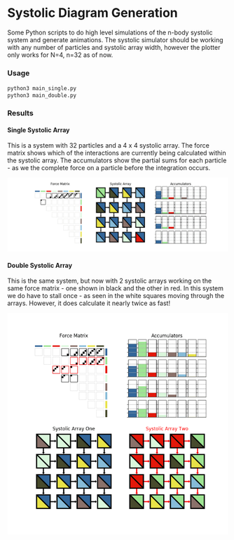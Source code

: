 # Systolic Diagram Generation

Some Python scripts to do high level simulations of the n-body systolic system and generate animations. The systolic simulator should be working with any number of particles and systolic array width, however the plotter only works for N=4, n=32 as of now.

### Usage


```
python3 main_single.py
python3 main_double.py
```

### Results

#### Single Systolic Array

This is a system with 32 particles and a 4 x 4 systolic array. The force matrix shows which of the interactions are currently being calculated within the systolic array. The accumulators show the partial sums for each particle - as we the complete force on a particle before the integration occurs.

![](figures/single_systolic.gif)


#### Double Systolic Array

This is the same system, but now with 2 systolic arrays working on the same force matrix - one shown in black and the other in red. In this system we do have to stall once - as seen in the white squares moving through the arrays. However, it does calculate it nearly twice as fast!


![](figures/double_systolic.gif)
